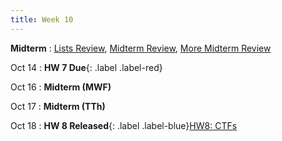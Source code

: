 ```yaml
---
title: Week 10
---
```


**Midterm**
: [Lists Review](https://docs.google.com/presentation/d/1w3trzSOHEenSjuC3SXDwJ9nOnoIAvy7vBxA5TJpGGHU/edit?usp=sharing), [Midterm Review](https://edstem.org/us/courses/60701/lessons/120370/slides/667423), [More Midterm Review](https://docs.google.com/presentation/d/1RsYCslo45AQio-qLe0P6PF2Ao6tdX-BVtWJRiOySCYg/edit?usp=sharing)

Oct 14
: **HW 7 Due**{: .label .label-red}

Oct 16
:  **Midterm (MWF)**

Oct 17
:  **Midterm (TTh)**

Oct 18
: **HW 8 Released**{: .label .label-blue}[HW8: CTFs](https://edstem.org/us/courses/60701/lessons/119466/slides/663646)
